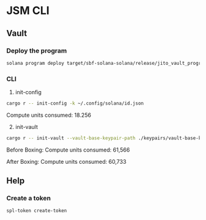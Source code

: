 # JSM CLI

## Vault

### Deploy the program

```bash
solana program deploy target/sbf-solana-solana/release/jito_vault_program.so --program-id ~/.config/solana/vault.json
```

### CLI

1. init-config

```bash
cargo r -- init-config -k ~/.config/solana/id.json
```

Compute units consumed: 18.256

2. init-vault

```bash
cargo r -- init-vault --vault-base-keypair-path ./keypairs/vault-base-keypair.json -l ./keypairs/lrt-mint-keypair.json --vault-admin-keypair-path ~/.config/solana/id.json -t 5S1rAwUtzJYh3gygq74GPaYsMHG67rE6tEJCXSpu114W
```

Before Boxing:
Compute units consumed: 61,566

After Boxing:
Compute units consumed: 60,733


## Help

### Create a token

```bash
spl-token create-token
```

